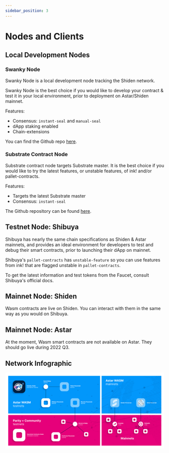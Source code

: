 ```yaml
---
sidebar_position: 3
---
```


# Nodes and Clients

## Local Development Nodes

### Swanky Node

Swanky Node is a local development node tracking the Shiden network.

Swanky Node is the best choice if you would like to develop your contract & test it in your local environment, prior to deployment on Astar/Shiden mainnet.

Features:

- Consensus: `instant-seal` and `manual-seal`
- dApp staking enabled
- Chain-extensions

You can find the Github repo [here](https://github.com/AstarNetwork/swanky-node).

### Substrate Contract Node

Substrate contract node targets Substrate master. It is the best choice if you would like to try the latest features, or unstable features, of ink! and/or pallet-contracts.

Features:

- Targets the latest Substrate master
- Consensus: `instant-seal`

The Github repository can be found [here](https://github.com/paritytech/substrate-contracts-node).

## Testnet Node: Shibuya

Shibuya has nearly the same chain specifications as Shiden & Astar mainnets, and provides an ideal environment for developers to test and debug their smart contracts, prior to launching their dApp on mainnet.

Shibuya's `pallet-contracts` has `unstable-feature` so you can use features from ink! that are flagged unstable in `pallet-contracts`.

To get the latest information and test tokens from the Faucet, consult Shibuya's official docs.

## Mainnet Node: Shiden

Wasm contracts are live on Shiden. You can interact with them in the same way as you would on Shibuya.

## Mainnet Node: Astar

At the moment, Wasm smart contracts are not available on Astar. They should go live during 2022 Q3.

## Network Infographic
![1](img/1.png)

